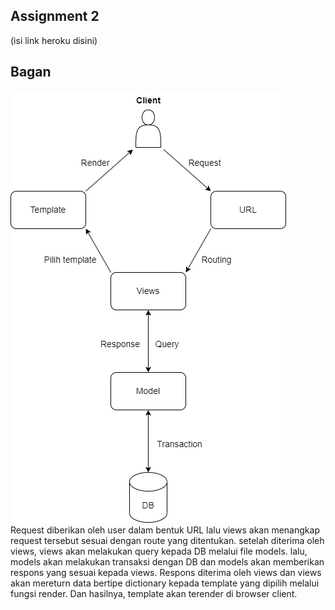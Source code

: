 ## Assignment 2

(isi link heroku disini)

## Bagan
![Bagan](../static/diagram.png?raw=true)<br>
Request diberikan oleh user dalam bentuk URL lalu views akan menangkap request tersebut sesuai dengan route yang ditentukan. setelah diterima oleh views, views akan melakukan query kepada DB melalui file models. lalu, models akan melakukan transaksi dengan DB dan models akan memberikan respons yang sesuai kepada views. Respons diterima oleh views dan views akan mereturn data bertipe dictionary kepada template yang dipilih melalui fungsi render. Dan hasilnya, template akan terender di browser client.
